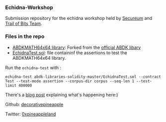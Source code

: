 ### Echidna-Workshop
Submission repository for the echidna workshop held by [Secureum](https://secureum.xyz/) and [Trail of Bits Team](https://www.trailofbits.com/).


### Files in the repo
- [ABDKMATH64x64 library](https://github.com/DecorativePineapple/echidna-workshop/blob/main/ABDKMath64x64.sol): Forked from the [official ABDK libary](https://github.com/abdk-consulting/abdk-libraries-solidity/blob/master/ABDKMath64x64.sol)
- [EchidnaTest.sol](https://github.com/DecorativePineapple/echidna-workshop/blob/main/EchidnaTest.sol): file containinf the assertions to test the ABDKMATH64x64 library. 

Run the `echidna-test` with :

`echidna-test abdk-libraries-solidity-master/EchidnaTest.sol --contract Test --test-mode assertion --corpus-dir corpus --seq-len 1 --test-limit 400000` 


There's a [blog post](https://decorativepineapple.github.io/posts/a-week-with-echidna/) explaining what's happening here:)


Github: [decorativepineapple](https://github.com/DecorativePineapple/)

Twitter: [0xpineappleland](https://twitter.com/0xpineappleland)

